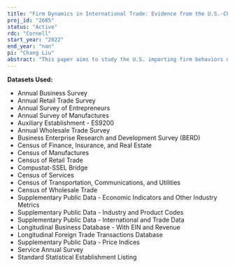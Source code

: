 ```yaml
---
title: "Firm Dynamics in International Trade: Evidence from the U.S.-China Tariff Increase"
proj_id: "2685"
status: "Active"
rdc: "Cornell"
start_year: "2022"
end_year: "nan"
pi: "Chang Liu"
abstract: "This paper aims to study the U.S. importing firm behaviors during the U.S.-China tariff increase period. With matched firm-level and product-level data produced by the U.S. Census Bureau, we conduct regressions to reveal tariff impacts over various time horizons on firm dynamics, as well as the firms' pricing behavior. The major datasets we use are LFTTD, LBD, ASE, BRDIS, Economic Census, and annual establishment and firm surveys from the Census, and other publicly available or private non-census data, such as CompStat, USITC tariff data, BEA input-output table, BLS product-level price index. On the extensive margin of the firm behaviors, we expect to understand the entry and exit decisions of firms' sourcing destinations and products with OLS and discrete choice models. On the intensive margin, we study the impact of tariff on firms' employment, wage, sales, and R&D expenditures. We also explore the product-level tariff elasticities of price with different time windows around the tariff change events."
---
```


**Datasets Used:**

  - Annual Business Survey 
  - Annual Retail Trade Survey 
  - Annual Survey of Entrepreneurs 
  - Annual Survey of Manufactures 
  - Auxiliary Establishment - ES9200 
  - Annual Wholesale Trade Survey 
  - Business Enterprise Research and Development Survey (BERD) 
  - Census of Finance, Insurance, and Real Estate 
  - Census of Manufactures 
  - Census of Retail Trade 
  - Compustat-SSEL Bridge 
  - Census of Services 
  - Census of Transportation, Communications, and Utilities 
  - Census of Wholesale Trade 
  - Supplementary Public Data - Economic Indicators and Other Industry Metrics 
  - Supplementary Public Data - Industry and Product Codes 
  - Supplementary Public Data - International and Trade Data 
  - Longitudinal Business Database - With EIN and Revenue 
  - Longitudinal Foreign Trade Transactions Database 
  - Supplementary Public Data - Price Indices 
  - Service Annual Survey 
  - Standard Statistical Establishment Listing 


